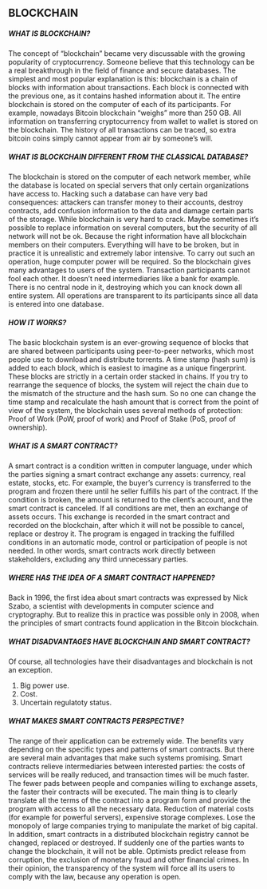 ## BLOCKCHAIN
##### WHAT IS BLOCKCHAIN?
The concept of “blockchain” became very discussable with the growing popularity of cryptocurrency. Someone believe that this technology can be a real breakthrough in the field of finance and secure databases. 
The simplest and most popular explanation is this: blockchain is a chain of blocks with information about transactions. Each block is connected with the previous one, as it contains hashed information about it. The entire blockchain is stored on the computer of each of its participants. 
For example, nowadays Bitcoin blockchain “weighs” more than 250 GB. All information on transferring cryptocurrency from wallet to wallet is stored on the blockchain. The history of all transactions can be traced, so extra bitcoin coins simply cannot appear from air by someone’s will.

##### WHAT IS BLOCKCHAIN DIFFERENT FROM THE CLASSICAL DATABASE? 
The blockchain is stored on the computer of each network member, while the database is located on special servers that only certain organizations have access to.
Hacking such a database can have very bad consequences: attackers can transfer money to their accounts, destroy contracts, add confusion information to the data and damage certain parts of the storage. While blockchain is very hard to crack. Maybe sometimes it’s possible to replace information on several computers, but the security of all network will not be ok. Because the right information have all blockchain members on their computers. Everything will have to be broken, but in practice it is unrealistic and extremely labor intensive. To carry out such an operation, huge computer power will be required. 
So the blockchain gives many advantages to users of the system. Transaction participants cannot fool each other. It doesn’t need intermediaries like a bank for example. There is no central node in it, destroying which you can knock down all entire system. All operations are transparent to its participants since all data is entered into one database.

##### HOW IT WORKS? 
The basic blockchain system is an ever-growing sequence of blocks that are shared between participants using peer-to-peer networks, which most people use to download and distribute torrents.
A time stamp (hash sum) is added to each block, which is easiest to imagine as a unique fingerprint. These blocks are strictly in a certain order stacked in chains. If you try to rearrange the sequence of blocks, the system will reject the chain due to the mismatch of the structure and the hash sum.
So no one can change the time stamp and recalculate the hash amount that is correct from the point of view of the system, the blockchain uses several methods of protection: Proof of Work (PoW, proof of work) and Proof of Stake (PoS, proof of ownership).

##### WHAT IS A SMART CONTRACT?
A smart contract is a condition written in computer language, under which the parties signing a smart contract exchange any assets: currency, real estate, stocks, etc. For example, the buyer’s currency is transferred to the program and frozen there until he seller fulfills his part of the contract. If the condition is broken, the amount is returned to the client’s account, and the smart contract is canceled. If all conditions are met, then an exchange of assets occurs.
This exchange is recorded in the smart contract and recorded on the blockchain, after which it will not be possible to cancel, replace or destroy it. The program is engaged in tracking the fulfilled conditions in an automatic mode, control or participation of people is not needed. In other words, smart contracts work directly between stakeholders, excluding any third unnecessary parties.

##### WHERE HAS THE IDEA OF A SMART CONTRACT HAPPENED?
Back in 1996, the first idea about smart contracts was expressed by Nick Szabo, a scientist with developments in computer science and cryptography. But to realize this in practice was possible only in 2008, when the principles of smart contracts found application in the Bitcoin blockchain. 

##### WHAT DISADVANTAGES HAVE BLOCKCHAIN AND SMART CONTRACT?
Of course, all technologies have their disadvantages and blockchain is not an exception.
1. Big power use.
2. Cost.
3. Uncertain regulatoty status.

##### WHAT MAKES SMART CONTRACTS PERSPECTIVE?
The range of their application can be extremely wide. The benefits vary depending on the specific types and patterns of smart contracts. But there are several main advantages that make such systems promising. 
Smart contracts relieve intermediaries between interested parties: the costs of services will be really reduced, and transaction times will be much faster. The fewer pads between people and companies willing to exchange assets, the faster their contracts will be executed. The main thing is to clearly translate all the terms of the contract into a program form and provide the program with access to all the necessary data.
Reduction of material costs (for example for powerful servers), expensive storage complexes.
Lose the monopoly of large companies trying to manipulate the market of big capital.
In addition, smart contracts in a distributed blockchain registry cannot be changed, replaced or destroyed. If suddenly one of the parties wants to change the blockchain, it will not be able.
Optimists predict release from corruption, the exclusion of monetary fraud and other financial crimes. In their opinion, the transparency of the system will force all its users to comply with the law, because any operation is open. 
